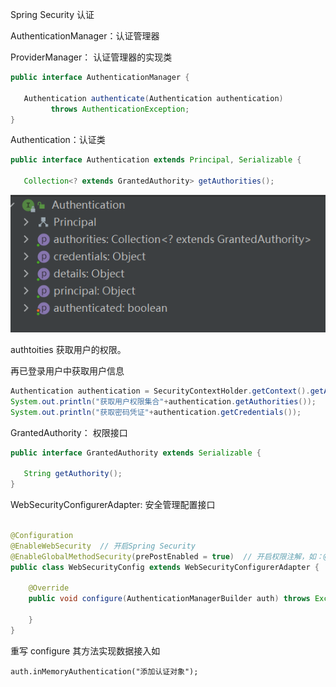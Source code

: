 Spring Security 认证

AuthenticationManager：认证管理器

ProviderManager： 认证管理器的实现类



```java
public interface AuthenticationManager {

   Authentication authenticate(Authentication authentication)
         throws AuthenticationException;
}
```

Authentication：认证类

```java
public interface Authentication extends Principal, Serializable {

   Collection<? extends GrantedAuthority> getAuthorities();
```

![image-20220129231556398](images/image-20220129231556398.png)

authtoities 获取用户的权限。

再已登录用户中获取用户信息

```java
Authentication authentication = SecurityContextHolder.getContext().getAuthentication();
System.out.println("获取用户权限集合"+authentication.getAuthorities());
System.out.println("获取密码凭证"+authentication.getCredentials());
```

GrantedAuthority： 权限接口

```java
public interface GrantedAuthority extends Serializable {
 
   String getAuthority();
}
```



WebSecurityConfigurerAdapter: 安全管理配置接口

```java

@Configuration
@EnableWebSecurity	// 开启Spring Security 
@EnableGlobalMethodSecurity(prePostEnabled = true)	// 开启权限注解，如：@PreAuthorize注解
public class WebSecurityConfig extends WebSecurityConfigurerAdapter {

    @Override
    public void configure(AuthenticationManagerBuilder auth) throws Exception {
   
    }
}
```

重写  configure 其方法实现数据接入如

```
auth.inMemoryAuthentication("添加认证对象");
```

